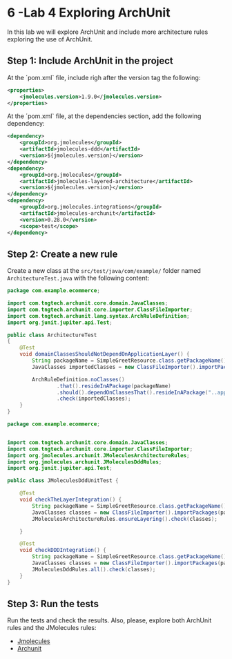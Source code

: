 # 6 -Lab 4  Exploring ArchUnit

In this lab we will explore ArchUnit and include more architecture rules exploring the use of ArchUnit.

## Step 1: Include ArchUnit in the project

At the ´pom.xml` file, include righ after the version tag the following:

```xml
<properties>
    <jmolecules.version>1.9.0</jmolecules.version>
</properties>
```


At the ´pom.xml` file, at the dependencies section, add the following dependency:

```xml
<dependency>
    <groupId>org.jmolecules</groupId>
    <artifactId>jmolecules-ddd</artifactId>
    <version>${jmolecules.version}</version>
</dependency>
<dependency>
    <groupId>org.jmolecules</groupId>
    <artifactId>jmolecules-layered-architecture</artifactId>
    <version>${jmolecules.version}</version>
</dependency>
<dependency>
    <groupId>org.jmolecules.integrations</groupId>
    <artifactId>jmolecules-archunit</artifactId>
    <version>0.28.0</version>
    <scope>test</scope>
</dependency>
```

## Step 2: Create a new rule

Create a new class at the `src/test/java/com/example/` folder named `ArchitectureTest.java` with the following content:

```java
package com.example.ecommerce;

import com.tngtech.archunit.core.domain.JavaClasses;
import com.tngtech.archunit.core.importer.ClassFileImporter;
import com.tngtech.archunit.lang.syntax.ArchRuleDefinition;
import org.junit.jupiter.api.Test;

public class ArchitectureTest
{
    @Test
    void domainClassesShouldNotDependOnApplicationLayer() {
        String packageName = SimpleGreetResource.class.getPackageName();
        JavaClasses importedClasses = new ClassFileImporter().importPackages(packageName);

        ArchRuleDefinition.noClasses()
                .that().resideInAPackage(packageName)
                .should().dependOnClassesThat().resideInAPackage("..application..")
                .check(importedClasses);
    }
}
```

```java
package com.example.ecommerce;


import com.tngtech.archunit.core.domain.JavaClasses;
import com.tngtech.archunit.core.importer.ClassFileImporter;
import org.jmolecules.archunit.JMoleculesArchitectureRules;
import org.jmolecules.archunit.JMoleculesDddRules;
import org.junit.jupiter.api.Test;

public class JMoleculesDddUnitTest {

    @Test
    void checkTheLayerIntegration() {
        String packageName = SimpleGreetResource.class.getPackageName();
        JavaClasses classes = new ClassFileImporter().importPackages(packageName);
        JMoleculesArchitectureRules.ensureLayering().check(classes);

    }

    @Test
    void checkDDDIntegration() {
        String packageName = SimpleGreetResource.class.getPackageName();
        JavaClasses classes = new ClassFileImporter().importPackages(packageName);
        JMoleculesDddRules.all().check(classes);
    }
}
```

## Step 3: Run the tests

Run the tests and check the results.
Also, please, explore both ArchUnit rules and the JMolecules rules:

* [Jmolecules](https://github.com/xmolecules/jmolecules)
* [Archunit](https://www.archunit.org/)
